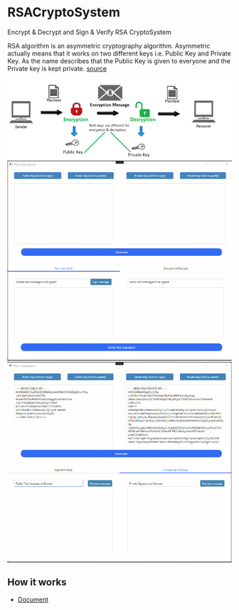 # RSACryptoSystem
Encrypt &amp; Decrypt and Sign &amp; Verify  RSA CryptoSystem

RSA algorithm is an asymmetric cryptography algorithm. Asymmetric actually means that it works on two different keys i.e. Public Key and Private Key. As the name describes that the Public Key is given to everyone and the Private key is kept private. <a href=" https://www.geeksforgeeks.org/rsa-algorithm-cryptography">source</a>

![Screenshot](Images/history.png)
![Screenshot](Images/1.gif)
![Screenshot](Images/2.gif)


## How it works

 - [Document](https://www.idc-online.com/technical_references/pdfs/information_technology/Bouncy_Castle_Net_Implementation_RSA_Algorithm.pdf)
